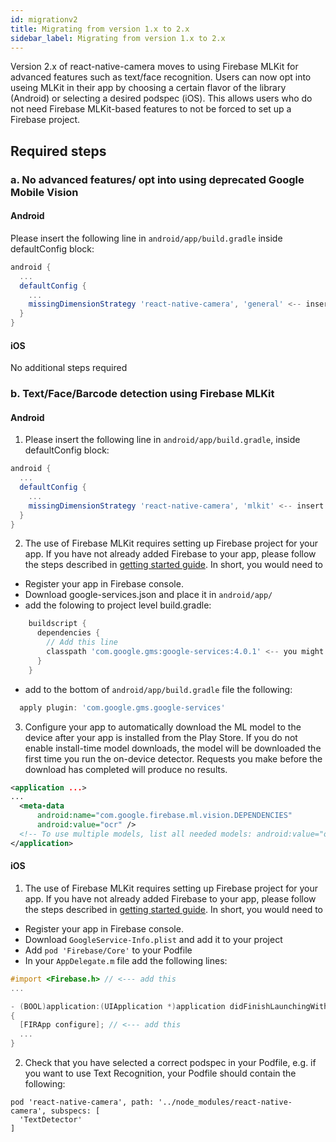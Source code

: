 ```yaml
---
id: migrationv2
title: Migrating from version 1.x to 2.x
sidebar_label: Migrating from version 1.x to 2.x
---
```


Version 2.x of react-native-camera moves to using Firebase MLKit for advanced features such as text/face recognition. Users can now opt into useing MLKit in their app by choosing a certain flavor of the library (Android) or selecting a desired podspec (iOS). This allows users who do not need Firebase MLKit-based features to not be forced to set up a Firebase project.

## Required steps

### a. No advanced features/ opt into using deprecated Google Mobile Vision

#### Android

Please insert the following line in `android/app/build.gradle` inside defaultConfig block:

```gradle
android {
  ...
  defaultConfig {
    ...
    missingDimensionStrategy 'react-native-camera', 'general' <-- insert this line
  }
}
```

#### iOS

No additional steps required

### b. Text/Face/Barcode detection using Firebase MLKit

#### Android

1. Please insert the following line in `android/app/build.gradle`, inside defaultConfig block:

```gradle
android {
  ...
  defaultConfig {
    ...
    missingDimensionStrategy 'react-native-camera', 'mlkit' <-- insert this line
  }
}
```

2. The use of Firebase MLKit requires setting up Firebase project for your app. If you have not already added Firebase to your app, please follow the steps described in [getting started guide](https://firebase.google.com/docs/android/setup).
   In short, you would need to

- Register your app in Firebase console.
- Download google-services.json and place it in `android/app/`
- add the folowing to project level build.gradle:

```gradle
    buildscript {
      dependencies {
        // Add this line
        classpath 'com.google.gms:google-services:4.0.1' <-- you might want to use different version
      }
    }
```

- add to the bottom of `android/app/build.gradle` file the following:

```gradle
  apply plugin: 'com.google.gms.google-services'
```

3. Configure your app to automatically download the ML model to the device after your app is installed from the Play Store. If you do not enable install-time model downloads, the model will be downloaded the first time you run the on-device detector. Requests you make before the download has completed will produce no results.

```xml
<application ...>
...
  <meta-data
      android:name="com.google.firebase.ml.vision.DEPENDENCIES"
      android:value="ocr" />
  <!-- To use multiple models, list all needed models: android:value="ocr, face, barcode" -->
</application>
```

#### iOS

1. The use of Firebase MLKit requires setting up Firebase project for your app.
   If you have not already added Firebase to your app, please follow the steps described in [getting started guide](https://firebase.google.com/docs/ios/setup).
   In short, you would need to

- Register your app in Firebase console.
- Download `GoogleService-Info.plist` and add it to your project
- Add `pod 'Firebase/Core'` to your Podfile
- In your `AppDelegate.m` file add the following lines:

```objective-c
#import <Firebase.h> // <--- add this
...

- (BOOL)application:(UIApplication *)application didFinishLaunchingWithOptions:(NSDictionary *)launchOptions
{
  [FIRApp configure]; // <--- add this
  ...
}
```

2. Check that you have selected a correct podspec in your Podfile, e.g. if you want to use Text Recognition, your Podfile should contain the following:

```
pod 'react-native-camera', path: '../node_modules/react-native-camera', subspecs: [
  'TextDetector'
]
```
